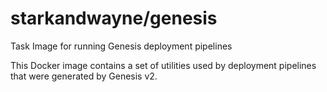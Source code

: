 starkandwayne/genesis
=======================

Task Image for running Genesis deployment pipelines

This Docker image contains a set of utilities used by deployment pipelines
that were generated by Genesis v2.